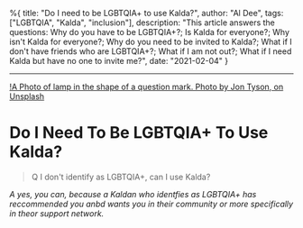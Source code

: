 %{
title: "Do I need to be LGBTQIA+ to use Kalda?",
author: "Al Dee",
tags: ["LGBTQIA", "Kalda", "inclusion"],
description: "This article answers the questions: Why do you have to be LGBTQIA+?; Is Kalda for everyone?; Why isn't Kalda for everyone?; Why do you need to be invited to Kalda?; What if I don't have friends who are LGBTQIA+?; What if I am not out?; What if I need Kalda but have no one to invite me?",
date: "2021-02-04"
}

---

[!A Photo of lamp in the shape of a question mark. Photo by Jon Tyson, on Unsplash](/images/lamp-question-mark.jpg)

# Do I Need To Be LGBTQIA+ To Use Kalda?

> Q I don't identify as LGBTQIA+, can I use Kalda?

_A yes, you can, because a Kaldan who identfies as LGBTQIA+ has reccommended you anbd wants you in their community or more specifically in theor support network._
